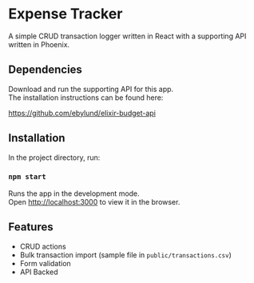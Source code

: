 # Expense Tracker 
A simple CRUD transaction logger written in React with a supporting API written in Phoenix.

## Dependencies
Download and run the supporting API for this app. <br>
The installation instructions can be found here:

https://github.com/ebylund/elixir-budget-api

## Installation
In the project directory, run:

### `npm start`

Runs the app in the development mode.<br>
Open [http://localhost:3000](http://localhost:3000) to view it in the browser.

## Features
  - CRUD actions
  - Bulk transaction import (sample file in `public/transactions.csv`)
  - Form validation
  - API Backed
